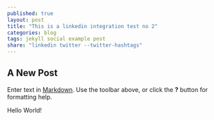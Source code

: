 ```yaml
---
published: true
layout: post
title: "This is a linkedin integration test no 2"
categories: blog
tags: jekyll social example post
share: "linkedin twitter --twitter-hashtags"
---
```


## A New Post

Enter text in [Markdown](http://daringfireball.net/projects/markdown/). Use the toolbar above, or click the **?** button for formatting help.

Hello World!
